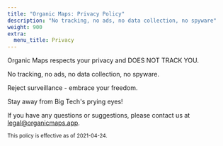 ```yaml
---
title: "Organic Maps: Privacy Policy"
description: "No tracking, no ads, no data collection, no spyware"
weight: 900
extra:
  menu_title: Privacy
---
```


Organic Maps respects your privacy and DOES NOT TRACK YOU.

No tracking, no ads, no data collection, no spyware.

Reject surveillance - embrace your freedom.

Stay away from Big Tech's prying eyes!

If you have any questions or suggestions, please contact us at
[legal@organicmaps.app](mailto:legal@organicmaps.app).

<sub>This policy is effective as of 2021-04-24.</sub>
